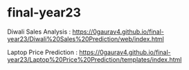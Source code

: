 # final-year23
Diwali Sales Analysis : https://0gaurav4.github.io/final-year23/Diwali%20Sales%20Prediction/web/index.html 

Laptop Price Prediction : https://0gaurav4.github.io/final-year23/Laptop%20Price%20Prediction/templates/index.html

